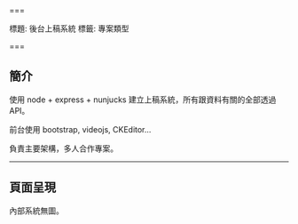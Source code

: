 ===

標題: 後台上稿系統
標籤: 專案類型

===

## 簡介

使用 node + express + nunjucks 建立上稿系統，所有跟資料有關的全部透過 API。

前台使用 bootstrap, videojs, CKEditor...

負責主要架構，多人合作專案。

---

## 頁面呈現

內部系統無圖。